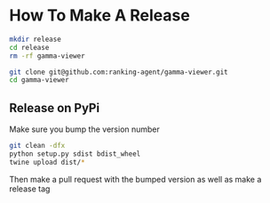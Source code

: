 # How To Make A Release

```bash
mkdir release
cd release
rm -rf gamma-viewer

git clone git@github.com:ranking-agent/gamma-viewer.git
cd gamma-viewer
```

## Release on PyPi
Make sure you bump the version number
```bash
git clean -dfx
python setup.py sdist bdist_wheel
twine upload dist/*
```
Then make a pull request with the bumped version as well as make a release tag